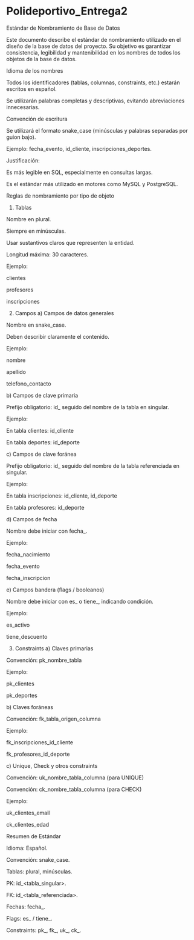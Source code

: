 # Polideportivo_Entrega2


Estándar de Nombramiento de Base de Datos

Este documento describe el estándar de nombramiento utilizado en el diseño de la base de datos del proyecto. Su objetivo es garantizar consistencia, legibilidad y mantenibilidad en los nombres de todos los objetos de la base de datos.

Idioma de los nombres

Todos los identificadores (tablas, columnas, constraints, etc.) estarán escritos en español.

Se utilizarán palabras completas y descriptivas, evitando abreviaciones innecesarias.

Convención de escritura

Se utilizará el formato snake_case (minúsculas y palabras separadas por guion bajo).

Ejemplo: fecha_evento, id_cliente, inscripciones_deportes.

Justificación:

Es más legible en SQL, especialmente en consultas largas.

Es el estándar más utilizado en motores como MySQL y PostgreSQL.

Reglas de nombramiento por tipo de objeto
1. Tablas

Nombre en plural.

Siempre en minúsculas.

Usar sustantivos claros que representen la entidad.

Longitud máxima: 30 caracteres.

Ejemplo:

clientes

profesores

inscripciones

2. Campos
a) Campos de datos generales

Nombre en snake_case.

Deben describir claramente el contenido.

Ejemplo:

nombre

apellido

telefono_contacto

b) Campos de clave primaria

Prefijo obligatorio: id_ seguido del nombre de la tabla en singular.

Ejemplo:

En tabla clientes: id_cliente

En tabla deportes: id_deporte

c) Campos de clave foránea

Prefijo obligatorio: id_ seguido del nombre de la tabla referenciada en singular.

Ejemplo:

En tabla inscripciones: id_cliente, id_deporte

En tabla profesores: id_deporte

d) Campos de fecha

Nombre debe iniciar con fecha_.

Ejemplo:

fecha_nacimiento

fecha_evento

fecha_inscripcion

e) Campos bandera (flags / booleanos)

Nombre debe iniciar con es_ o tiene_, indicando condición.

Ejemplo:

es_activo

tiene_descuento

3. Constraints
a) Claves primarias

Convención: pk_nombre_tabla

Ejemplo:

pk_clientes

pk_deportes

b) Claves foráneas

Convención: fk_tabla_origen_columna

Ejemplo:

fk_inscripciones_id_cliente

fk_profesores_id_deporte

c) Unique, Check y otros constraints

Convención: uk_nombre_tabla_columna (para UNIQUE)

Convención: ck_nombre_tabla_columna (para CHECK)

Ejemplo:

uk_clientes_email

ck_clientes_edad

Resumen de Estándar

Idioma: Español.

Convención: snake_case.

Tablas: plural, minúsculas.

PK: id_<tabla_singular>.

FK: id_<tabla_referenciada>.

Fechas: fecha_<descripcion>.

Flags: es_ / tiene_.

Constraints: pk_, fk_, uk_, ck_.
